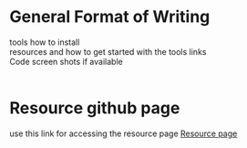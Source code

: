 # General Format of Writing <br>

tools how to install<br>
resources and how to get started with the tools links<br>
Code 
screen shots  if available<br>
<br>

# Resource github page
use this link for  accessing the resource page
<a href="https://github.com/the-AY/Cyber_Security/blob/main/Dump/resources.md"> Resource page</a>
<br>










